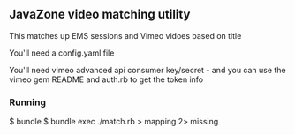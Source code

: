 ## JavaZone video matching utility

This matches up EMS sessions and Vimeo vidoes based on title

You'll need a config.yaml file

You'll need vimeo advanced api consumer key/secret - and you can use the vimeo gem README and auth.rb to get the token info

### Running

$ bundle
$ bundle exec ./match.rb > mapping 2> missing

